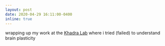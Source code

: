 ```yaml
---
layout: post
date: 2020-04-29 16:11:00-0400
inline: true
---
```


wrapping up my work at the <a href = "https://www.medicine.mcgill.ca/physio/khadralab/">Khadra Lab</a> where i tried (failed) to understand brain plasticity
